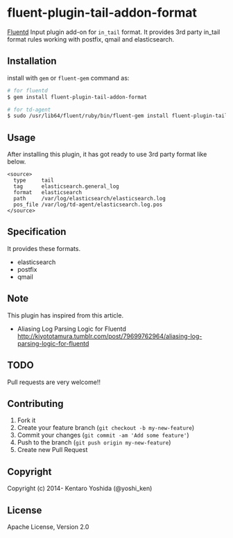 # fluent-plugin-tail-addon-format

[Fluentd](http://fluentd.org/) Input plugin add-on for `in_tail` format. It provides 3rd party in_tail format rules working with postfix, qmail and elasticsearch.

## Installation

install with `gem` or `fluent-gem` command as:

```bash
# for fluentd
$ gem install fluent-plugin-tail-addon-format

# for td-agent
$ sudo /usr/lib64/fluent/ruby/bin/fluent-gem install fluent-plugin-tail-addon-format
```

## Usage

After installing this plugin, it has got ready to use 3rd party format like below.

```
<source>
  type     tail
  tag      elasticsearch.general_log
  format   elasticsearch
  path     /var/log/elasticsearch/elasticsearch.log
  pos_file /var/log/td-agent/elasticsearch.log.pos
</source>
```

## Specification

It provides these formats.

* elasticsearch
* postfix
* qmail

## Note

This plugin has inspired from this article.

* Aliasing Log Parsing Logic for Fluentd<br>
http://kiyototamura.tumblr.com/post/79699762964/aliasing-log-parsing-logic-for-fluentd

## TODO

Pull requests are very welcome!!

## Contributing

1. Fork it
2. Create your feature branch (`git checkout -b my-new-feature`)
3. Commit your changes (`git commit -am 'Add some feature'`)
4. Push to the branch (`git push origin my-new-feature`)
5. Create new Pull Request

## Copyright

Copyright (c) 2014- Kentaro Yoshida (@yoshi_ken)

## License

Apache License, Version 2.0
